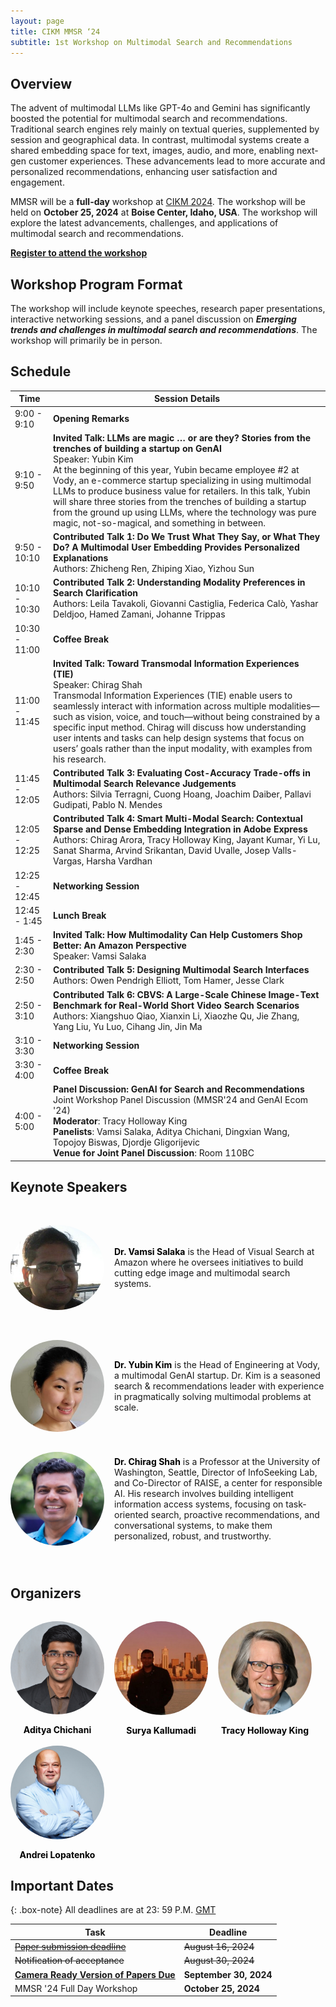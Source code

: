 ```yaml
---
layout: page
title: CIKM MMSR ‘24
subtitle: 1st Workshop on Multimodal Search and Recommendations
---
```


## Overview

The advent of multimodal LLMs like GPT-4o and Gemini has significantly boosted the potential for multimodal search and recommendations. Traditional search engines rely mainly on textual queries, supplemented by session and geographical data. In contrast, multimodal systems create a shared embedding space for text, images, audio, and more, enabling next-gen customer experiences. These advancements lead to more accurate and personalized recommendations, enhancing user satisfaction and engagement.

MMSR will be a **full-day** workshop at [CIKM 2024](https://cikm2024.org/). The workshop will be held on **October 25, 2024** at **Boise Center, Idaho, USA**. The workshop will explore the latest advancements, challenges, and applications of multimodal search and recommendations.

**[Register to attend the workshop](https://cikm2024.org/registrations/)**

## Workshop Program Format

The workshop will include keynote speeches, research paper presentations, interactive networking sessions, and a panel discussion on **_Emerging trends and challenges in multimodal search and recommendations_**. The workshop will primarily be in person.

## Schedule

| Time          | Session Details                                                                                                                                                                                                                                                                                                                                                                                                                                                                                            |
| ------------- | ---------------------------------------------------------------------------------------------------------------------------------------------------------------------------------------------------------------------------------------------------------------------------------------------------------------------------------------------------------------------------------------------------------------------------------------------------------------------------------------------------------- |
| 9:00 - 9:10   | **Opening Remarks**                                                                                                                                                                                                                                                                                                                                                                                                                                                                                        |
| 9:10 - 9:50   | **Invited Talk: LLMs are magic … or are they? Stories from the trenches of building a startup on GenAI**<br>Speaker: Yubin Kim<br>At the beginning of this year, Yubin became employee #2 at Vody, an e-commerce startup specializing in using multimodal LLMs to produce business value for retailers. In this talk, Yubin will share three stories from the trenches of building a startup from the ground up using LLMs, where the technology was pure magic, not-so-magical, and something in between. |
| 9:50 - 10:10  | **Contributed Talk 1: Do We Trust What They Say, or What They Do? A Multimodal User Embedding Provides Personalized Explanations**<br>Authors: Zhicheng Ren, Zhiping Xiao, Yizhou Sun                                                                                                                                                                                                                                                                                                                      |
| 10:10 - 10:30 | **Contributed Talk 2: Understanding Modality Preferences in Search Clarification**<br>Authors: Leila Tavakoli, Giovanni Castiglia, Federica Calò, Yashar Deldjoo, Hamed Zamani, Johanne Trippas                                                                                                                                                                                                                                                                                                            |
| 10:30 - 11:00 | **Coffee Break**                                                                                                                                                                                                                                                                                                                                                                                                                                                                                           |
| 11:00 - 11:45 | **Invited Talk: Toward Transmodal Information Experiences (TIE)**<br>Speaker: Chirag Shah<br>Transmodal Information Experiences (TIE) enable users to seamlessly interact with information across multiple modalities—such as vision, voice, and touch—without being constrained by a specific input method. Chirag will discuss how understanding user intents and tasks can help design systems that focus on users’ goals rather than the input modality, with examples from his research.              |
| 11:45 - 12:05 | **Contributed Talk 3: Evaluating Cost-Accuracy Trade-offs in Multimodal Search Relevance Judgements**<br>Authors: Silvia Terragni, Cuong Hoang, Joachim Daiber, Pallavi Gudipati, Pablo N. Mendes                                                                                                                                                                                                                                                                                                          |
| 12:05 - 12:25 | **Contributed Talk 4: Smart Multi-Modal Search: Contextual Sparse and Dense Embedding Integration in Adobe Express**<br>Authors: Chirag Arora, Tracy Holloway King, Jayant Kumar, Yi Lu, Sanat Sharma, Arvind Srikantan, David Uvalle, Josep Valls-Vargas, Harsha Vardhan                                                                                                                                                                                                                                  |
| 12:25 - 12:45 | **Networking Session**                                                                                                                                                                                                                                                                                                                                                                                                                                                                                     |
| 12:45 - 1:45  | **Lunch Break**                                                                                                                                                                                                                                                                                                                                                                                                                                                                                            |
| 1:45 - 2:30   | **Invited Talk: How Multimodality Can Help Customers Shop Better: An Amazon Perspective**<br>Speaker: Vamsi Salaka                                                                                                                                                                                                                                                                                                                                                                                         |
| 2:30 - 2:50   | **Contributed Talk 5: Designing Multimodal Search Interfaces**<br>Authors: Owen Pendrigh Elliott, Tom Hamer, Jesse Clark                                                                                                                                                                                                                                                                                                                                                                                   |
| 2:50 - 3:10   | **Contributed Talk 6: CBVS: A Large-Scale Chinese Image-Text Benchmark for Real-World Short Video Search Scenarios**<br>Authors: Xiangshuo Qiao, Xianxin Li, Xiaozhe Qu, Jie Zhang, Yang Liu, Yu Luo, Cihang Jin, Jin Ma                                                                                                                                                                                                                                                                                   |
| 3:10 - 3:30   | **Networking Session**                                                                                                                                                                                                                                                                                                                                                                                                                                                                                     |
| 3:30 - 4:00   | **Coffee Break**                                                                                                                                                                                                                                                                                                                                                                                                                                                                                           |
| 4:00 - 5:00   | **Panel Discussion: GenAI for Search and Recommendations**<br>Joint Workshop Panel Discussion (MMSR'24 and GenAI Ecom '24)<br>**Moderator**: Tracy Holloway King<br>**Panelists**: Vamsi Salaka, Aditya Chichani, Dingxian Wang, Topojoy Biswas, Djordje Gligorijevic<br>**Venue for Joint Panel Discussion**: Room 110BC                                                                                                                                                                                                                                                                                                                  |

## Keynote Speakers

<div style="margin-top: 3rem;margin-bottom: 4rem;">
  <div style="display: flex; align-items: center; margin-bottom: 3rem;">
    <img src="assets/img/vamsi.jpeg" alt="Vamsi Salaka" style="border-radius: 50%; width: 100%; max-width: 150px; height: auto; margin-right: 1rem;">
    <div>
      <strong><a href="https://www.linkedin.com/in/vamsisalaka/" style="text-decoration: none;color: black;">Dr. Vamsi Salaka</a></strong> is the Head of Visual Search at Amazon where he oversees initiatives to build cutting edge image and multimodal search systems.
    </div>
  </div>

  <div style="display: flex; align-items: center; margin-bottom: 2rem;">
    <img src="assets/img/yubin.jpeg" alt="Yubin Kim" style="border-radius: 50%; width: 100%; max-width: 150px; height: auto; margin-right: 1rem;">
    <div>
      <strong><a href="https://www.linkedin.com/in/yubink/" style="text-decoration: none;color: black;">Dr. Yubin Kim</a></strong> is the Head of Engineering at Vody, a multimodal GenAI startup. Dr. Kim is a seasoned search & recommendations leader with experience in pragmatically solving multimodal problems at scale.
    </div>
  </div>

  <div style="display: flex; align-items: center; margin-bottom: 3rem;">
    <img src="assets/img/chirag.jpg" alt="Chirag Shah" style="border-radius: 50%; width: 100%; max-width: 150px; height: auto; margin-right: 1rem;">
    <div>
      <strong><a href="https://chiragshah.org/" style="text-decoration: none;color: black;">Dr. Chirag Shah</a></strong> is a Professor at the University of Washington, Seattle, Director of InfoSeeking Lab, and Co-Director of RAISE, a center for responsible AI. His research involves building intelligent information access systems, focusing on task-oriented search, proactive recommendations, and conversational systems, to make them personalized, robust, and trustworthy.
    </div>
  </div>

</div>

## Organizers

<div style="margin-top: 2rem;display: flex; flex-wrap: wrap; gap: 1rem;">
  <div style="display: flex; flex-direction: column; align-items: center; text-align: center;">
    <img src="assets/img/aditya.jpg" alt="Aditya Chichani" style="border-radius: 50%; width: 100%; max-width: 150px; height: auto; margin-bottom: 1rem;">
    <strong><a href="https://www.linkedin.com/in/aditya-chichani/" style="text-decoration: none;color: black;">Aditya Chichani</a></strong>
  </div>
  
  <div style="display: flex; flex-direction: column; align-items: center; text-align: center;">
    <img src="assets/img/surya.jpg" alt="Surya Kallumadi" style="border-radius: 50%; width: 100%; max-width: 150px; height: auto; margin-bottom: 1rem;">
    <strong><a href="https://www.linkedin.com/in/surya-kallumadi-a0778a13/" style="text-decoration: none;color: black;">Surya Kallumadi</a></strong>
  </div>

  <div style="display: flex; flex-direction: column; align-items: center; text-align: center;">
    <img src="assets/img/tracy.jpeg" alt="Tracy Holloway King" style="border-radius: 50%; width: 100%; max-width: 150px; height: auto; margin-bottom: 1rem;">
    <strong>
    <a href="https://www.linkedin.com/in/tracyhollowayking/" style="text-decoration: none;color: black;">Tracy Holloway King</a>
    </strong>
  </div>

  <div style="display: flex; flex-direction: column; align-items: center; text-align: center;">
    <img src="assets/img/andrei.jpeg" alt="Andrei Lopatenko" style="border-radius: 50%; width: 100%; max-width: 150px; height: auto; margin-bottom: 1rem;">
    <strong><a href="https://www.linkedin.com/in/lopatenko/" style="text-decoration: none;color: black;">Andrei Lopatenko</a></strong>
  </div>
</div>

## Important Dates

{: .box-note}
All deadlines are at 23: 59 P.M. [GMT](https://www.worldtimeserver.com/time-zones/gmt/)

| Task                                                                                             | Deadline               |
| ------------------------------------------------------------------------------------------------ | ---------------------- |
| ~~[Paper submission deadline](https://openreview.net/group?id=ACM.org/CIKM/2024/Workshop/MMSR)~~ | ~~August 16, 2024~~    |
| ~~Notification of acceptance~~                                                                   | ~~August 30, 2024~~    |
| **[Camera Ready Version of Papers Due](cfp.md#camera-ready-instructions)**                       | **September 30, 2024** |
| MMSR '24 Full Day Workshop                                                                       | **October 25, 2024**   |
